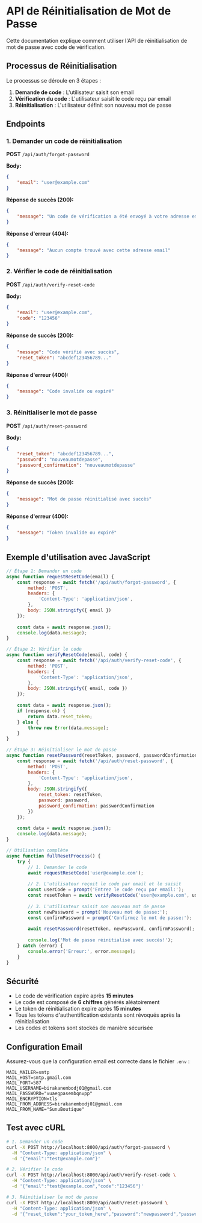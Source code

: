 # API de Réinitialisation de Mot de Passe

Cette documentation explique comment utiliser l'API de réinitialisation de mot de passe avec code de vérification.

## Processus de Réinitialisation

Le processus se déroule en 3 étapes :

1. **Demande de code** : L'utilisateur saisit son email
2. **Vérification du code** : L'utilisateur saisit le code reçu par email
3. **Réinitialisation** : L'utilisateur définit son nouveau mot de passe

## Endpoints

### 1. Demander un code de réinitialisation

**POST** `/api/auth/forgot-password`

**Body:**
```json
{
    "email": "user@example.com"
}
```

**Réponse de succès (200):**
```json
{
    "message": "Un code de vérification a été envoyé à votre adresse email"
}
```

**Réponse d'erreur (404):**
```json
{
    "message": "Aucun compte trouvé avec cette adresse email"
}
```

### 2. Vérifier le code de réinitialisation

**POST** `/api/auth/verify-reset-code`

**Body:**
```json
{
    "email": "user@example.com",
    "code": "123456"
}
```

**Réponse de succès (200):**
```json
{
    "message": "Code vérifié avec succès",
    "reset_token": "abcdef123456789..."
}
```

**Réponse d'erreur (400):**
```json
{
    "message": "Code invalide ou expiré"
}
```

### 3. Réinitialiser le mot de passe

**POST** `/api/auth/reset-password`

**Body:**
```json
{
    "reset_token": "abcdef123456789...",
    "password": "nouveaumotdepasse",
    "password_confirmation": "nouveaumotdepasse"
}
```

**Réponse de succès (200):**
```json
{
    "message": "Mot de passe réinitialisé avec succès"
}
```

**Réponse d'erreur (400):**
```json
{
    "message": "Token invalide ou expiré"
}
```

## Exemple d'utilisation avec JavaScript

```javascript
// Étape 1: Demander un code
async function requestResetCode(email) {
    const response = await fetch('/api/auth/forgot-password', {
        method: 'POST',
        headers: {
            'Content-Type': 'application/json',
        },
        body: JSON.stringify({ email })
    });
    
    const data = await response.json();
    console.log(data.message);
}

// Étape 2: Vérifier le code
async function verifyResetCode(email, code) {
    const response = await fetch('/api/auth/verify-reset-code', {
        method: 'POST',
        headers: {
            'Content-Type': 'application/json',
        },
        body: JSON.stringify({ email, code })
    });
    
    const data = await response.json();
    if (response.ok) {
        return data.reset_token;
    } else {
        throw new Error(data.message);
    }
}

// Étape 3: Réinitialiser le mot de passe
async function resetPassword(resetToken, password, passwordConfirmation) {
    const response = await fetch('/api/auth/reset-password', {
        method: 'POST',
        headers: {
            'Content-Type': 'application/json',
        },
        body: JSON.stringify({
            reset_token: resetToken,
            password: password,
            password_confirmation: passwordConfirmation
        })
    });
    
    const data = await response.json();
    console.log(data.message);
}

// Utilisation complète
async function fullResetProcess() {
    try {
        // 1. Demander le code
        await requestResetCode('user@example.com');
        
        // 2. L'utilisateur reçoit le code par email et le saisit
        const userCode = prompt('Entrez le code reçu par email:');
        const resetToken = await verifyResetCode('user@example.com', userCode);
        
        // 3. L'utilisateur saisit son nouveau mot de passe
        const newPassword = prompt('Nouveau mot de passe:');
        const confirmPassword = prompt('Confirmez le mot de passe:');
        
        await resetPassword(resetToken, newPassword, confirmPassword);
        
        console.log('Mot de passe réinitialisé avec succès!');
    } catch (error) {
        console.error('Erreur:', error.message);
    }
}
```

## Sécurité

- Le code de vérification expire après **15 minutes**
- Le code est composé de **6 chiffres** générés aléatoirement
- Le token de réinitialisation expire après **15 minutes**
- Tous les tokens d'authentification existants sont révoqués après la réinitialisation
- Les codes et tokens sont stockés de manière sécurisée

## Configuration Email

Assurez-vous que la configuration email est correcte dans le fichier `.env` :

```env
MAIL_MAILER=smtp
MAIL_HOST=smtp.gmail.com
MAIL_PORT=587
MAIL_USERNAME=birakanembodj01@gmail.com
MAIL_PASSWORD="vuaegpasembqnvpp"
MAIL_ENCRYPTION=tls
MAIL_FROM_ADDRESS=birakanembodj01@gmail.com
MAIL_FROM_NAME="SunuBoutique"
```

## Test avec cURL

```bash
# 1. Demander un code
curl -X POST http://localhost:8000/api/auth/forgot-password \
  -H "Content-Type: application/json" \
  -d '{"email":"test@example.com"}'

# 2. Vérifier le code
curl -X POST http://localhost:8000/api/auth/verify-reset-code \
  -H "Content-Type: application/json" \
  -d '{"email":"test@example.com","code":"123456"}'

# 3. Réinitialiser le mot de passe
curl -X POST http://localhost:8000/api/auth/reset-password \
  -H "Content-Type: application/json" \
  -d '{"reset_token":"your_token_here","password":"newpassword","password_confirmation":"newpassword"}'
```